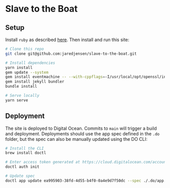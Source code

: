 # Slave to the Boat

## Setup

Install `ruby` as described [here](https://jekyllrb.com/docs/installation/macos/). Then install and run this site:

```bash
# Clone this repo
git clone git@github.com:jaredjensen/slave-to-the-boat.git

# Install dependencies
yarn install
gem update --system
gem install eventmachine -- --with-cppflags=-I/usr/local/opt/openssl/include
gem install jekyll bundler
bundle install

# Serve locally
yarn serve
```

## Deployment

The site is deployed to Digital Ocean. Commits to `main` will trigger a build and deployment. Deployments should use the app spec defined in the `.do` folder, but the spec can also be manually updated using the DO CLI:

```bash
# Install the CLI
brew install doctl

# Enter access token generated at https://cloud.digitalocean.com/account/api/tokens
doctl auth init

# Update spec
doctl app update ea995903-38fd-4d55-b4f0-0a4e9d7f50dc --spec ./.do/app.yaml
```